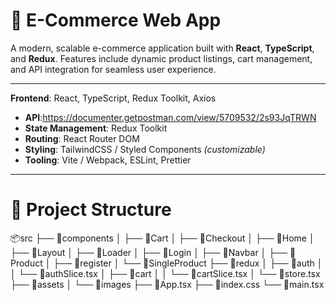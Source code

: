 # 🛒 E-Commerce Web App

A modern, scalable e-commerce application built with **React**, **TypeScript**, and **Redux**. Features include dynamic product listings, cart management, and API integration for seamless user experience.

---

**Frontend**: React, TypeScript, Redux Toolkit, Axios  
- **API**:https://documenter.getpostman.com/view/5709532/2s93JqTRWN
- **State Management**: Redux Toolkit  
- **Routing**: React Router DOM  
- **Styling**: TailwindCSS / Styled Components *(customizable)*  
- **Tooling**: Vite / Webpack, ESLint, Prettier  

---
# 📁 Project Structure

📦src
├── 📂components
│   ├── 📂Cart
│   ├── 📂Checkout
│   ├── 📂Home
│   ├── 📂Layout
│   ├── 📂Loader
│   ├── 📂Login
│   ├── 📂Navbar
│   ├── 📂Product
│   ├── 📂register
│   └── 📂SingleProduct
├── 📂redux
│   ├── 📂auth
│   │   └── 📄authSlice.tsx
│   ├── 📂cart
│   │   └── 📄cartSlice.tsx
│   └── 📄store.tsx
├── 📂assets
│   └── 📂images
├── 📄App.tsx
├── 📄index.css
└── 📄main.tsx

